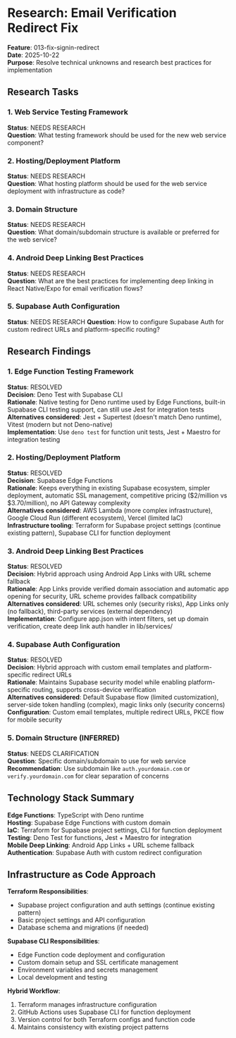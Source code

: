 # Research: Email Verification Redirect Fix

**Feature**: 013-fix-signin-redirect  
**Date**: 2025-10-22  
**Purpose**: Resolve technical unknowns and research best practices for implementation

## Research Tasks

### 1. Web Service Testing Framework
**Status**: NEEDS RESEARCH  
**Question**: What testing framework should be used for the new web service component?

### 2. Hosting/Deployment Platform  
**Status**: NEEDS RESEARCH  
**Question**: What hosting platform should be used for the web service deployment with infrastructure as code?

### 3. Domain Structure
**Status**: NEEDS RESEARCH  
**Question**: What domain/subdomain structure is available or preferred for the web service?

### 4. Android Deep Linking Best Practices
**Status**: NEEDS RESEARCH  
**Question**: What are the best practices for implementing deep linking in React Native/Expo for email verification flows?

### 5. Supabase Auth Configuration  
**Status**: NEEDS RESEARCH
**Question**: How to configure Supabase Auth for custom redirect URLs and platform-specific routing?

## Research Findings

### 1. Edge Function Testing Framework
**Status**: RESOLVED  
**Decision**: Deno Test with Supabase CLI  
**Rationale**: Native testing for Deno runtime used by Edge Functions, built-in Supabase CLI testing support, can still use Jest for integration tests  
**Alternatives considered**: Jest + Supertest (doesn't match Deno runtime), Vitest (modern but not Deno-native)  
**Implementation**: Use `deno test` for function unit tests, Jest + Maestro for integration testing

### 2. Hosting/Deployment Platform  
**Status**: RESOLVED  
**Decision**: Supabase Edge Functions  
**Rationale**: Keeps everything in existing Supabase ecosystem, simpler deployment, automatic SSL management, competitive pricing ($2/million vs $3.70/million), no API Gateway complexity  
**Alternatives considered**: AWS Lambda (more complex infrastructure), Google Cloud Run (different ecosystem), Vercel (limited IaC)  
**Infrastructure tooling**: Terraform for Supabase project settings (continue existing pattern), Supabase CLI for function deployment

### 3. Android Deep Linking Best Practices
**Status**: RESOLVED  
**Decision**: Hybrid approach using Android App Links with URL scheme fallback  
**Rationale**: App Links provide verified domain association and automatic app opening for security, URL scheme provides fallback compatibility  
**Alternatives considered**: URL schemes only (security risks), App Links only (no fallback), third-party services (external dependency)  
**Implementation**: Configure app.json with intent filters, set up domain verification, create deep link auth handler in lib/services/

### 4. Supabase Auth Configuration  
**Status**: RESOLVED  
**Decision**: Hybrid approach with custom email templates and platform-specific redirect URLs  
**Rationale**: Maintains Supabase security model while enabling platform-specific routing, supports cross-device verification  
**Alternatives considered**: Default Supabase flow (limited customization), server-side token handling (complex), magic links only (security concerns)  
**Configuration**: Custom email templates, multiple redirect URLs, PKCE flow for mobile security

### 5. Domain Structure (INFERRED)
**Status**: NEEDS CLARIFICATION  
**Question**: Specific domain/subdomain to use for web service  
**Recommendation**: Use subdomain like `auth.yourdomain.com` or `verify.yourdomain.com` for clear separation of concerns

## Technology Stack Summary

**Edge Functions**: TypeScript with Deno runtime  
**Hosting**: Supabase Edge Functions with custom domain  
**IaC**: Terraform for Supabase project settings, CLI for function deployment  
**Testing**: Deno Test for functions, Jest + Maestro for integration  
**Mobile Deep Linking**: Android App Links + URL scheme fallback  
**Authentication**: Supabase Auth with custom redirect configuration

## Infrastructure as Code Approach

**Terraform Responsibilities**:
- Supabase project configuration and auth settings (continue existing pattern)
- Basic project settings and API configuration
- Database schema and migrations (if needed)

**Supabase CLI Responsibilities**:
- Edge Function code deployment and configuration
- Custom domain setup and SSL certificate management  
- Environment variables and secrets management
- Local development and testing

**Hybrid Workflow**:
1. Terraform manages infrastructure configuration 
2. GitHub Actions uses Supabase CLI for function deployment
3. Version control for both Terraform configs and function code
4. Maintains consistency with existing project patterns